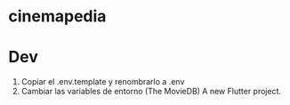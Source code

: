# cinemapedia

# Dev
1. Copiar el .env.template y renombrarlo a .env
2. Cambiar las variables de entorno (The MovieDB)
A new Flutter project.
